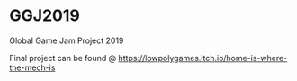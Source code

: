 # GGJ2019
Global Game Jam Project 2019

Final project can be found @ https://lowpolygames.itch.io/home-is-where-the-mech-is
